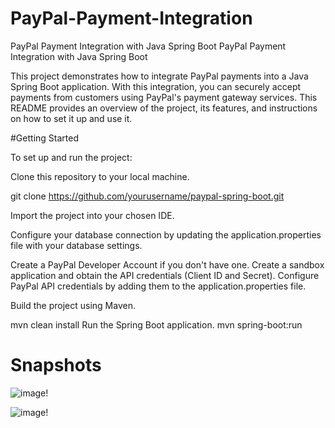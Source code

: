 # PayPal-Payment-Integration
PayPal Payment Integration with Java Spring Boot
PayPal Payment Integration with Java Spring Boot

This project demonstrates how to integrate PayPal payments into a Java Spring Boot application. 
With this integration, you can securely accept payments from customers using PayPal's payment gateway services. 
This README provides an overview of the project, its features, and instructions on how to set it up and use it.


#Getting Started

To set up and run the project:

Clone this repository to your local machine.

git clone https://github.com/yourusername/paypal-spring-boot.git

Import the project into your chosen IDE.

Configure your database connection by updating the application.properties file with your database settings.

Create a PayPal Developer Account if you don't have one. Create a sandbox application and obtain the API credentials (Client ID and Secret).
Configure PayPal API credentials by adding them to the application.properties file.

Build the project using Maven.

mvn clean install
Run the Spring Boot application.
mvn spring-boot:run

# Snapshots

![image!](https://github.com/davinderpandey/PayPal-Payment-Integration/assets/20794436/aeaf3889-9dae-4e42-81e9-87ad9d2bf90d)

![image!](https://github.com/davinderpandey/PayPal-Payment-Integration/assets/20794436/a9b47a1f-a67f-4bfc-aaa3-f2f7e28af841)

